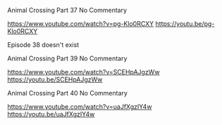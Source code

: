 Animal Crossing Part 37 No Commentary

https://www.youtube.com/watch?v=pg-Klo0RCXY
https://youtu.be/pg-Klo0RCXY

Episode 38 doesn't exist

Animal Crossing Part 39 No Commentary

https://www.youtube.com/watch?v=SCEHpAJgzWw
https://youtu.be/SCEHpAJgzWw

Animal Crossing Part 40 No Commentary

https://www.youtube.com/watch?v=uaJfXgzIY4w
https://youtu.be/uaJfXgzIY4w
